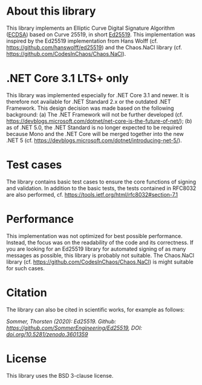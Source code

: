 # About this library
This library implements an Elliptic Curve Digital Signature Algorithm ([ECDSA](https://en.wikipedia.org/wiki/Elliptic_Curve_Digital_Signature_Algorithm)) based on Curve 25519, in short [Ed25519](https://en.wikipedia.org/wiki/EdDSA#Ed25519). This implementation was inspired by the Ed25519 implementation from Hans Wolff (cf. https://github.com/hanswolff/ed25519) and the Chaos.NaCl library (cf. https://github.com/CodesInChaos/Chaos.NaCl).

# .NET Core 3.1 LTS+ only
This library was implemented especially for .NET Core 3.1 and newer. It is therefore not available for .NET Standard 2.x or the outdated .NET Framework. This design decision was made based on the following background: (a) The .NET Framework will not be further developed (cf. https://devblogs.microsoft.com/dotnet/net-core-is-the-future-of-net/); (b) as of .NET 5.0, the .NET Standard is no longer expected to be required because Mono and the .NET Core will be merged together into the new .NET 5 (cf. https://devblogs.microsoft.com/dotnet/introducing-net-5/).

# Test cases
The library contains basic test cases to ensure the core functions of signing and validation. In addition to the basic tests, the tests contained in RFC8032 are also performed, cf. https://tools.ietf.org/html/rfc8032#section-7.1

# Performance
This implementation was not optimized for best possible performance. Instead, the focus was on the readability of the code and its correctness. If you are looking for an Ed25519 library for automated signing of as many messages as possible, this library is probably not suitable. The Chaos.NaCl library (cf. https://github.com/CodesInChaos/Chaos.NaCl) is might suitable for such cases.

# Citation
The library can also be cited in scientific works, for example as follows:

*Sommer, Thorsten (2020): Ed25519. Github: https://github.com/SommerEngineering/Ed25519, DOI: [doi.org/10.5281/zenodo.3601359](https://doi.org/10.5281/zenodo.3601359)*

# License
This library uses the BSD 3-clause license.